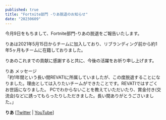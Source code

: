```yaml
---
published: true
title: "Fortnite部門 -りあ脱退のお知らせ"
date: "20230609"
---
```


今月9日をもちまして、Fortnite部門-りあの脱退をご報告いたします。

りあは2021年5月15日からチームに加入しており、リブランディング前から約1年5ヶ月もチームに在籍しておりました。

りあのこれまでの貢献に感謝すると共に、今後の活躍をお祈り申し上げます。

りあ メッセージ  
「約1年間という長い間REVATIに所属していましたが、この度脱退することになりました。理由としては入りたいチームができたことです。REVATIではすごくお世話になりました。
PCでわからないことを教えていただいたり、賞金付き(交流会)などに誘ってもらったりしただきました。長い間ありがとうごさいました。」

**りあ** [[Twitter](https://twitter.com/Ria1fn) | [YouTube](https://youtube.com/@Ria1fn)]